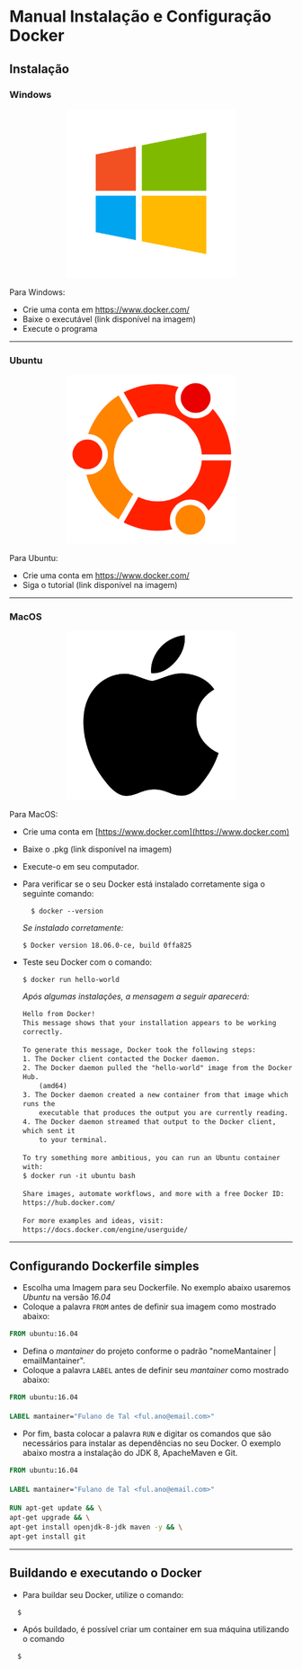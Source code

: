 # Manual Instalação e Configuração Docker

## Instalação
###  Windows

<p align="center">
    <a href="https://store.docker.com/editions/community/docker-ce-desktop-windows">
        <img src="../image/windows.png" width="300px">
    </a>
</p>


Para Windows:
* Crie uma conta em https://www.docker.com/
* Baixe o executável (link disponível na imagem)
* Execute o programa 

_____
### Ubuntu

<p align="center">
    <a href="https://docs.docker.com/install/linux/docker-ce/ubuntu/#set-up-the-repository">
        <img src="../image/ubuntu.png" width="300px">
    </a>
</p>


Para Ubuntu:
* Crie uma conta em https://www.docker.com/
* Siga o tutorial (link disponível na imagem)


_____

### MacOS

<p align="center">
    <a href="https://store.docker.com/editions/community/docker-ce-desktop-mac">
        <img src="../image/apple.png" width="300px">
    </a>
</p>

Para MacOS:
* Crie uma conta em [https://www.docker.com](https://www.docker.com)
* Baixe o .pkg (link disponível na imagem)
* Execute-o em seu computador.
* Para verificar se o seu Docker está instalado corretamente siga o seguinte comando:
     ```console
       $ docker --version
     ```
    _Se instalado corretamente:_ 
    ```console
    $ Docker version 18.06.0-ce, build 0ffa825
    ```

* Teste seu Docker com o comando:
    ```console
    $ docker run hello-world
    ```

    _Após algumas instalações, a mensagem a seguir aparecerá:_
    ```console
    Hello from Docker!
    This message shows that your installation appears to be working correctly.

    To generate this message, Docker took the following steps:
    1. The Docker client contacted the Docker daemon.
    2. The Docker daemon pulled the "hello-world" image from the Docker Hub.
        (amd64)
    3. The Docker daemon created a new container from that image which runs the
        executable that produces the output you are currently reading.
    4. The Docker daemon streamed that output to the Docker client, which sent it
        to your terminal.

    To try something more ambitious, you can run an Ubuntu container with:
    $ docker run -it ubuntu bash

    Share images, automate workflows, and more with a free Docker ID:
    https://hub.docker.com/

    For more examples and ideas, visit:
    https://docs.docker.com/engine/userguide/
    ```
___

## Configurando Dockerfile simples
* Escolha uma Imagem para seu Dockerfile. No exemplo abaixo usaremos _Ubuntu_ na versão _16.04_
* Coloque a palavra ```FROM``` antes de definir sua imagem como mostrado abaixo:

```dockerfile
FROM ubuntu:16.04
```

* Defina o _mantainer_ do projeto conforme o padrão "nomeMantainer | emailMantainer".
* Coloque a palavra ```LABEL``` antes de definir seu _mantainer_ como mostrado abaixo:


```dockerfile
FROM ubuntu:16.04

LABEL mantainer="Fulano de Tal <ful.ano@email.com>"
```
* Por fim, basta colocar a palavra ```RUN``` e digitar os comandos que são necessários para instalar as dependências no seu Docker. O exemplo abaixo mostra a instalação do JDK 8, ApacheMaven e Git.

```dockerfile
FROM ubuntu:16.04

LABEL mantainer="Fulano de Tal <ful.ano@email.com>"

RUN apt-get update && \
apt-get upgrade && \
apt-get install openjdk-8-jdk maven -y && \
apt-get install git
```
___

## Buildando e executando o Docker
* Para buildar seu Docker, utilize o comando: 
```console
  $  
```
* Após buildado, é possível criar um container em sua máquina utilizando o comando
```console
  $ 
```